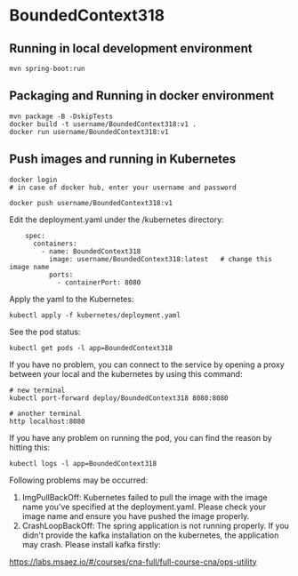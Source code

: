 # BoundedContext318

## Running in local development environment

```
mvn spring-boot:run
```

## Packaging and Running in docker environment

```
mvn package -B -DskipTests
docker build -t username/BoundedContext318:v1 .
docker run username/BoundedContext318:v1
```

## Push images and running in Kubernetes

```
docker login 
# in case of docker hub, enter your username and password

docker push username/BoundedContext318:v1
```

Edit the deployment.yaml under the /kubernetes directory:
```
    spec:
      containers:
        - name: BoundedContext318
          image: username/BoundedContext318:latest   # change this image name
          ports:
            - containerPort: 8080

```

Apply the yaml to the Kubernetes:
```
kubectl apply -f kubernetes/deployment.yaml
```

See the pod status:
```
kubectl get pods -l app=BoundedContext318
```

If you have no problem, you can connect to the service by opening a proxy between your local and the kubernetes by using this command:
```
# new terminal
kubectl port-forward deploy/BoundedContext318 8080:8080

# another terminal
http localhost:8080
```

If you have any problem on running the pod, you can find the reason by hitting this:
```
kubectl logs -l app=BoundedContext318
```

Following problems may be occurred:

1. ImgPullBackOff:  Kubernetes failed to pull the image with the image name you've specified at the deployment.yaml. Please check your image name and ensure you have pushed the image properly.
1. CrashLoopBackOff: The spring application is not running properly. If you didn't provide the kafka installation on the kubernetes, the application may crash. Please install kafka firstly:

https://labs.msaez.io/#/courses/cna-full/full-course-cna/ops-utility


